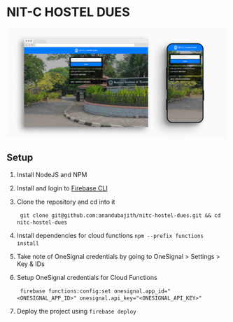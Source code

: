 # NIT-C HOSTEL DUES
![Screenshot August](public/screenshot.png)

## Setup
1. Install NodeJS and NPM

2. Install and login to [Firebase CLI ](https://firebase.google.com/docs/cli)

3. Clone the repository and cd into it

        git clone git@github.com:anandubajith/nitc-hostel-dues.git && cd nitc-hostel-dues
        
4. Install dependencies for cloud functions `npm --prefix functions install`

5. Take note of OneSignal credentials by going to OneSignal > Settings > Key & IDs

6. Setup OneSignal credentials for Cloud Functions

        firebase functions:config:set onesignal.app_id="<ONESIGNAL_APP_ID>" onesignal.api_key="<ONESIGNAL_API_KEY>"

7. Deploy the project using `firebase deploy`
